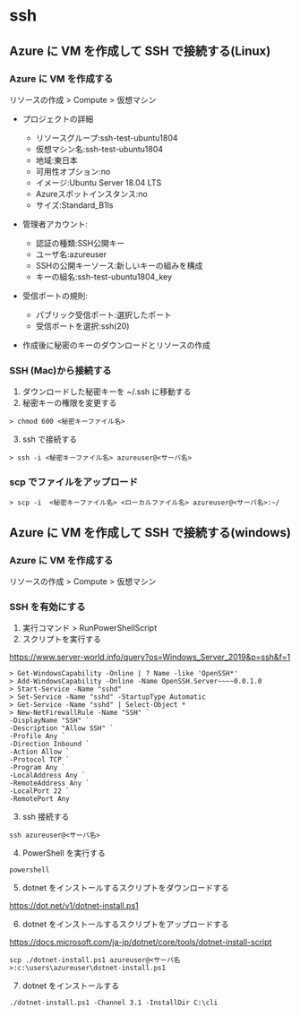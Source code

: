 # ssh

## Azure に VM を作成して SSH で接続する(Linux)

### Azure に VM を作成する
リソースの作成 > Compute > 仮想マシン

* プロジェクトの詳細
  * リソースグループ:ssh-test-ubuntu1804
  * 仮想マシン名:ssh-test-ubuntu1804
  * 地域:東日本
  * 可用性オプション:no
  * イメージ:Ubuntu Server 18.04 LTS
  * Azureスポットインスタンス:no
  * サイズ:Standard_B1ls

* 管理者アカウント:
  * 認証の種類:SSH公開キー
  * ユーザ名:azureuser
  * SSHの公開キーソース:新しいキーの組みを構成
  * キーの組名:ssh-test-ubuntu1804_key

* 受信ポートの規則:
  * パブリック受信ポート:選択したポート
  * 受信ポートを選択:ssh(20)

* 作成後に秘密のキーのダウンロードとリソースの作成

### SSH (Mac)から接続する
1. ダウンロードした秘密キーを ~/.ssh に移動する
2. 秘密キーの権限を変更する
~~~
> chmod 600 <秘密キーファイル名>
~~~
3. ssh で接続する
~~~
> ssh -i <秘密キーファイル名> azureuser@<サーバ名>
~~~

### scp でファイルをアップロード
~~~
> scp -i  <秘密キーファイル名> <ローカルファイル名> azureuser@<サーバ名>:~/
~~~

## Azure に VM を作成して SSH で接続する(windows)

### Azure に VM を作成する
リソースの作成 > Compute > 仮想マシン

### SSH を有効にする
1. 実行コマンド > RunPowerShellScript
2. スクリプトを実行する

https://www.server-world.info/query?os=Windows_Server_2019&p=ssh&f=1

~~~
> Get-WindowsCapability -Online | ? Name -like 'OpenSSH*'
> Add-WindowsCapability -Online -Name OpenSSH.Server~~~~0.0.1.0
> Start-Service -Name "sshd"
> Set-Service -Name "sshd" -StartupType Automatic
> Get-Service -Name "sshd" | Select-Object *
> New-NetFirewallRule -Name "SSH" `
-DisplayName "SSH" `
-Description "Allow SSH" `
-Profile Any `
-Direction Inbound `
-Action Allow `
-Protocol TCP `
-Program Any `
-LocalAddress Any `
-RemoteAddress Any `
-LocalPort 22 `
-RemotePort Any
~~~

3. ssh 接続する
~~~
ssh azureuser@<サーバ名>
~~~

4. PowerShell を実行する
~~~
powershell
~~~

5. dotnet をインストールするスクリプトをダウンロードする

https://dot.net/v1/dotnet-install.ps1

6. dotnet をインストールするスクリプトをアップロードする

https://docs.microsoft.com/ja-jp/dotnet/core/tools/dotnet-install-script

~~~
scp ./dotnet-install.ps1 azureuser@<サーバ名>:c:\users\azureuser\dotnet-install.ps1
~~~

7. dotnet をインストールする
~~~
./dotnet-install.ps1 -Channel 3.1 -InstallDir C:\cli
~~~


